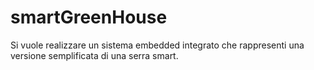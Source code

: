 # smartGreenHouse
Si vuole realizzare un sistema embedded integrato che rappresenti una versione semplificata di una serra smart.
